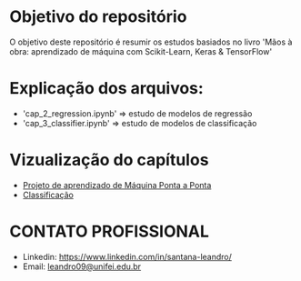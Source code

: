 # Objetivo do repositório

O objetivo deste repositório é resumir os estudos basiados no livro 'Mãos à obra: aprendizado de máquina com Scikit-Learn, Keras & TensorFlow'

# Explicação dos arquivos:

- 'cap_2_regression.ipynb' => estudo de modelos de regressão
- 'cap_3_classifier.ipynb' => estudo de modelos de classificação

# Vizualização do capítulos

- [Projeto de aprendizado de Máquina Ponta a Ponta](https://nbviewer.org/github/leandrosantana09/oreilly_project/blob/main/cap_2_regression.ipynb)
- [Classificação](https://nbviewer.org/github/leandrosantana09/oreilly_project/blob/main/cap_3_classifier.ipynb)

# CONTATO PROFISSIONAL

- Linkedin: https://www.linkedin.com/in/santana-leandro/
- Email: leandro09@unifei.edu.br